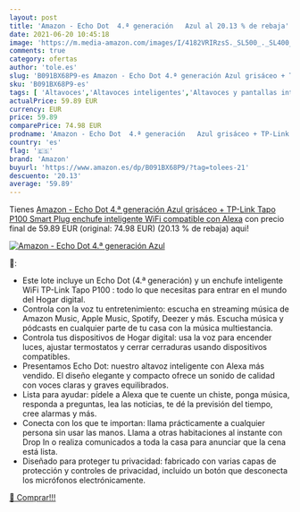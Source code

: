 ```yaml
---
layout: post
title: 'Amazon - Echo Dot  4.ª generación   Azul al 20.13 % de rebaja'
date: 2021-06-20 10:45:18
image: 'https://m.media-amazon.com/images/I/4182VRIRzsS._SL500_._SL400_.jpg'
comments: true
category: ofertas
author: 'tole.es'
slug: 'B091BX68P9-es Amazon - Echo Dot 4.ª generación Azul grisáceo + TP-Link...'
sku: 'B091BX68P9-es'
tags: [ 'Altavoces','Altavoces inteligentes','Altavoces y pantallas inteligentes Echo','Dispositivos Amazon','Dispositivos Amazon y Accesorios','Electrónica','Equipos de audio y Hi-Fi','Paquetes de dispositivos','alexa','amazon','enchufe','inteligente', ]
actualPrice: 59.89 EUR
currency: EUR
price: 59.89
comparePrice: 74.98 EUR
prodname: 'Amazon - Echo Dot  4.ª generación   Azul grisáceo + TP-Link Tapo P100 Smart Plug  enchufe inteligente WiFi   compatible con Alexa'
country: 'es'
flag: '🇪🇸'
brand: 'Amazon'
buyurl: 'https://www.amazon.es/dp/B091BX68P9/?tag=tolees-21'
descuento: '20.13'
average: '59.89'
---
```


Tienes [Amazon - Echo Dot  4.ª generación   Azul grisáceo + TP-Link Tapo P100 Smart Plug  enchufe inteligente WiFi   compatible con Alexa](https://www.amazon.es/dp/B091BX68P9/?tag=tolees-21) con precio final de  59.89 EUR (original: 74.98 EUR) (20.13 %  de rebaja) aqui!

[![Amazon - Echo Dot  4.ª generación   Azul](https://m.media-amazon.com/images/I/4182VRIRzsS._SL500_._SL400_.jpg)](https://www.amazon.es/dp/B091BX68P9/?tag=tolees-21)

🔎:

- Este lote incluye un Echo Dot (4.ª generación) y un enchufe inteligente WiFi TP-Link Tapo P100 : todo lo que necesitas para entrar en el mundo del Hogar digital.
- Controla con la voz tu entretenimiento: escucha en streaming música de Amazon Music, Apple Music, Spotify, Deezer y más. Escucha música y pódcasts en cualquier parte de tu casa con la música multiestancia.
- Controla tus dispositivos de Hogar digital: usa la voz para encender luces, ajustar termostatos y cerrar cerraduras usando dispositivos compatibles.
- Presentamos Echo Dot: nuestro altavoz inteligente con Alexa más vendido. El diseño elegante y compacto ofrece un sonido de calidad con voces claras y graves equilibrados.
- Lista para ayudar: pídele a Alexa que te cuente un chiste, ponga música, responda a preguntas, lea las noticias, te dé la previsión del tiempo, cree alarmas y más.
- Conecta con los que te importan: llama prácticamente a cualquier persona sin usar las manos. Llama a otras habitaciones al instante con Drop In o realiza comunicados a toda la casa para anunciar que la cena está lista.
- Diseñado para proteger tu privacidad: fabricado con varias capas de protección y controles de privacidad, incluido un botón que desconecta los micrófonos electrónicamente.

[🛒 Comprar!!!](https://www.amazon.es/dp/B091BX68P9/?tag=tolees-21)
